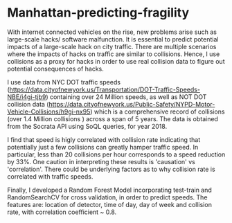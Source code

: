 # Manhattan-predicting-fragility

With internet connected vehicles on the rise, new problems arise such as large-scale hacks/ software malfunction. It is essential to predict potential impacts of a large-scale hack on city traffic. There are multiple scenarios where the impacts of hacks on traffic are similar to collisions. Hence, I use collisions as a proxy for hacks in order to use real collision data to figure out potential consequences of hacks.

I use data from NYC DOT traffic speeds (https://data.cityofnewyork.us/Transportation/DOT-Traffic-Speeds-NBE/i4gi-tjb9) containing over 24 Million speeds, as well as NOT DOT collision data (https://data.cityofnewyork.us/Public-Safety/NYPD-Motor-Vehicle-Collisions/h9gi-nx95) which is a comprehensive record of collisions  (over 1.4 Million collisions ) across a span of 5 years. The data is obtained from the Socrata API using SoQL queries, for year 2018.

I find that speed is higly correlated with collision rate indicating that potentially just a few collisions can greatly hamper traffic speed. In particular, less than 20 collisions per hour corresponds to a speed reduction by 33%. One caution in interpreting these results is 'causation' vs 'correlation'. There could be underlying factors as to why collision rate is correlated with traffic speeds.

Finally, I developed a Random Forest Model incorporating test-train and RandomSearchCV for cross validation, in order to predict speeds. The features are: location of detector, time of day, day of week and collision rate, with correlation coefficient ~ 0.8.




